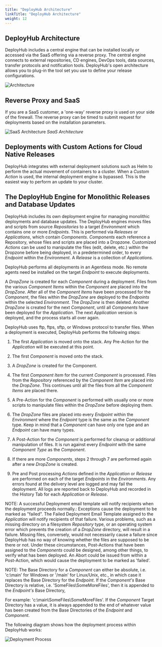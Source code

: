 ```yaml
---
title: "DeployHub Architecture"
linkTitle: "DeployHub Architecture"
weight: 12
---
```


## DeployHub Architecture

DeployHub includes a central engine that can be installed locally or accessed via the SaaS offering via a reverse proxy. The central engine connects to external repositories, CD engines, DevOps tools, data sources, transfer protocols and notification tools. DeployHub&#39;s open architecture allows you to plug-in the tool set you use to define your release configurations.

![Architecture](RackMultipart20200511-4-1d4hnht_html_b135493454ff5abe.png)

## Reverse Proxy and SaaS

If you are a SaaS customer, a &#39;one-way&#39; reverse proxy is used on your side of the firewall. The reverse proxy can be timed to submit request for deployments based on the installation parameters.

![SaaS Architecture](RackMultipart20200511-4-1d4hnht_html_dcd53ee841adc060.png) _SaaS Architecture_

## Deployments with Custom Actions for Cloud Native Releases

DeployHub integrates with external deployment solutions such as Helm to perform the actual movement of containers to a cluster. When a _Custom Action_ is used, the internal deployment engine is bypassed. This is the easiest way to perform an update to your cluster.

## The DeployHub Engine for Monolithic Releases and Database Updates

DeployHub includes its own deployment engine for managing monolithic deployments and database updates. The DeployHub engines moves files and scripts from source _Repositories_ to a target _Environment_ which contains one or more _Endpoints_. This is performed via _Releases_ or _Applications_, which contain _Components_. _Components_ each reference a Repository, whose files and scripts are placed into a Dropzone. Customized _Actions_ can be used to manipulate the files (edit, delete, etc.) within the Dropzone before being deployed, in a predetermined order, to every _Endpoint_ within the _Environment_. A _Release_ is a collection of _Applications._

DeployHub performs all deployments in an Agentless mode. No remote agents need be installed on the target _Endpoint_ to execute deployments.

A _DropZone_ is created for each _Component_ during a deployment. Files from the various _Component Items_ within the _Component_ are placed into the _DropZone_. After all of the _Component Items_ have been processed for the _Component_, the files within the _DropZone_ are deployed to the _Endpoints_ within the selected _Environment_. The _DropZone_ is then deleted. Another _DropZone_ is created for the next _Component_, until all _Components_ have been deployed for the _Application_. The next _Application_ version is deployed, and the process starts all over again.

DeployHub uses ftp, ftps, sftp, or Windows protocol to transfer files. When a deployment is executed, DeployHub performs the following steps:

1. The first _Application_ is moved onto the stack. Any Pre-Action for the _Application_ will be executed at this point.

1. The first _Component_ is moved onto the stack.

1. A _DropZone_ is created for the Component.

1. The first _Component Item_ for the current _Component_ is processed. Files from the _Repository_ referenced by the _Component Item_ are placed into the _DropZone_. This continues until all the files from all the _Component Items_ are placed there.

1. A Pre-Action for the _Component_ is performed with usually one or more scripts to manipulate files within the _DropZone_ before deploying them.

1. The _DropZone_ files are placed into every _Endpoint_ within the _Environment_ where the _Endpoint_ type is the same as the _Component_ type. Keep in mind that a _Component_ can have only one type and an _Endpoint_ can have many types.

1. A Post-Action for the _Component_ is performed for cleanup or additional manipulation of files. It is run against every _Endpoint_ with the same _Component Type_ as the _Component_.

1. If there are more _Components_, steps 2 through 7 are performed again after a new _DropZone_ is created.

1. Pre and Post processing _Actions_ defined in the _Application_ or _Release_ are performed on each of the target _Endpoints_ in the _Environments_. Any errors found at the delivery level are logged and may fail the deployment. All logs are reported back to DeployHub and recorded in the History Tab for each _Application_ or _Release_.

NOTE: A successful Deployment email template will notify recipients when the deployment proceeds normally.: Exceptions cause the deployment to be marked as &quot;failed&quot;. The Failed Deployment Email Template assigned to the _Application_ will notify recipients of that failure. Various problems, such as a missing directory on a filesystem _Repository_ type, or an operating system error which prevents the creation of a _DropZone_ directory, will result in a failure. Missing files, conversely, would not necessarily cause a failure since DeployHub has no way of knowing whether the files are supposed to be there or not. Under these circumstances, Post-Actions that have been assigned to the _Components_ could be designed, among other things, to verify what has been deployed. An Abort could be issued from within a Post-Action, which would cause the deployment to be marked as &#39;failed&#39;.

NOTE: The Base Directory for a _Component_ can either be absolute, i.e. &#39;c:\main&#39; for Windows or &#39;/main&#39; for Linux/Unix, etc., in which case it replaces the Base Directory for the _Endpoint_. If the _Component&#39;s_ Base Directory is relative, i.e. &#39;SomeFiles\SomeMoreFiles&#39;, then it is appended to the _Endpoint&#39;s_ Base Directory,

For example: &#39;c:\main\SomeFiles\SomeMoreFiles&#39;. If the _Component_ Target Directory has a value, it is always appended to the end of whatever value has been created from the Base Directories of the _Endpoint_ and _Component_.

The following diagram shows how the deployment process within DeployHub works:

![Deployment Process](RackMultipart20200511-4-1d4hnht_html_21b466be11a947c5.jpg)
